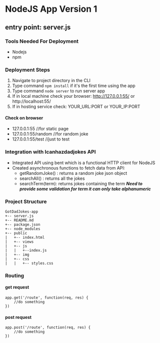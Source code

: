 # NodeJS App Version 1

## entry point: server.js

### Tools Needed For Deployment

- Nodejs
- npm

### Deployment Steps

1. Navigate to project directory in the CLI
2. Type command `npm install` if it's the first time using the app
3. Type command `node server` to run server app
4. If in local machine check your browser: http://127.0.0.1:55/  or http://localhost:55/
5. If in hosting service check: YOUR_URL:PORT  or YOUR_IP:PORT

#### Check on browser
- 127.0.0.1:55   //for static page
- 127.0.0.1:55/random  //for random joke
- 127.0.0.1:55/test   //just to test

### Integration with Icanhazdadjokes API

- Integrated API using bent which is a functional HTTP client for NodeJS
- Created asynchronous functions to fetch data from API: 
	- getRandomJoke() : returns a random joke json object
	- searchAll()     : returns all the jokes
	- searchTerm(term): returns jokes containing the term
	***Need to provide some validation for term it can only take alphanumeric***

### Project Structure
```
GotDadJokes-app
+-- server.js
+-- README.md
+-- package.json
+-- node_modules
+-- public
|	+-- index.html
|	+-- views
|	+-- js
|	|	+--index.js
|	+-- img
|	+-- css	
|	|	+-- styles.css
```
### Routing

#### get request
	app.get('/route', function(req, res) {
		//do something
	})

#### post request
	app.post('/route', function(req, res) {
		//do something
	})

